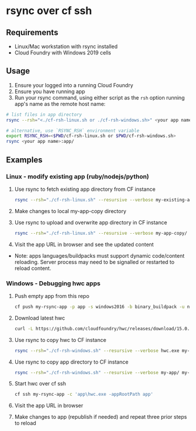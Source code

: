 # rsync over cf ssh

## Requirements
* Linux/Mac workstation with rsync installed
* Cloud Foundry with Windows 2019 cells

## Usage 

1. Ensure your logged into a running Cloud Foundry
1. Ensure you have running app
1. Run your rsync command, using either script as the `rsh` option running app's name as the remote host name:
```sh
# list files in app directory
rsync --rsh="<./cf-rsh-linux.sh or ./cf-rsh-windows.sh>" <your app name>:app/

# alternative, use `RSYNC_RSH` environment variable
export RSYNC_RSH=<$PWD/cf-rsh-linux.sh or $PWD/cf-rsh-windows.sh>
rsync <your app name>:app/
```


## Examples

### Linux - modify existing app (ruby/nodejs/python)
1. Use rsync to fetch existing app directory from CF instance
    ```sh
    rsync --rsh="./cf-rsh-linux.sh" --resursive --verbose my-existing-app:app/ my-app-copy
    ```

1. Make changes to local my-app-copy directory

1. Use rsync to upload and overwrite app directory in CF instance
    ```sh
    rsync --rsh="./cf-rsh-linux.sh" --resursive --verbose my-app-copy/ my-existing-app:app
    ```

1. Visit the app URL in browser and see the updated content

* Note: apps languages/buildpacks must support dynamic code/content reloading. Server process may need to be signalled or restarted to reload content.


### Windows - Debugging hwc apps
1. Push empty app from this repo
    ```sh
    cf push my-rsync-app -p app -s windows2016 -b binary_buildpack -u none -c 'powershell Start-Sleep 99999' 
    ```

1. Download latest hwc 
    ```sh
    curl -L https://github.com/cloudfoundry/hwc/releases/download/15.0.0/hwc.exe -o hwc.exe
    ```
    
1. Use rsync to copy hwc to CF instance
    ```sh
    rsync --rsh="./cf-rsh-windows.sh" --resursive --verbose hwc.exe my-rsync-app:app/hwc.exe
    ```

1. Use rsync to copy app directory to CF instance
    ```sh
    rsync --rsh="./cf-rsh-windows.sh" --resursive --verbose my-app/ my-rsync-app:app
    ```

1. Start hwc over cf ssh
    ```sh
    cf ssh my-rsync-app -c 'app\hwc.exe -appRootPath app'
    ```

1. Visit the app URL in browser

1. Make changes to app (republish if needed) and repeat three prior steps to reload
